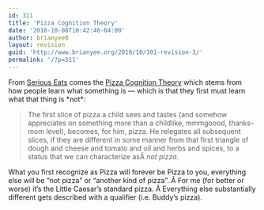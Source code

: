 ```yaml
---
id: 311
title: 'Pizza Cognition Theory'
date: '2010-10-08T10:42:40-04:00'
author: brianyee0
layout: revision
guid: 'http://www.brianyee.org/2010/10/301-revision-3/'
permalink: '/?p=311'
---
```


From [Serious Eats](http:// "http://slice.seriouseats.com/archives/2009/12/sam-siftons-pizza-cognition-theory.html") comes the [Pizza Cognition Theory](http://slice.seriouseats.com/archives/2009/12/sam-siftons-pizza-cognition-theory.html) which stems from how people learn what something is — which is that they first must learn what that thing is \*not\*:

> The first slice of pizza a child sees and tastes (and somehow appreciates on something more than a childlike, mmmgoood, thanks-mom level), becomes, for him, pizza. He relegates all subsequent slices, if they are different in some manner from that first triangle of dough and cheese and tomato and oil and herbs and spices, to a status that we can characterize asÂ *not pizza*.

What you first recognize as Pizza will forever be Pizza to you, everything else will be “not pizza” or “another kind of pizza”. Â For me (for better or worse) it’s the Little Caesar’s standard pizza. Â Everything else substantially different gets described with a qualifier (i.e. Buddy’s pizza).